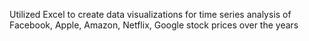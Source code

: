 Utilized Excel to create data visualizations for time series analysis of Facebook, Apple, Amazon, Netflix, Google stock prices over the years

